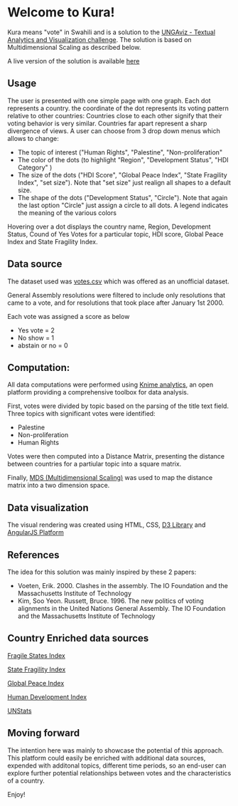 # Welcome to Kura!

Kura means "vote" in Swahili and is a  solution to the [UNGAviz - Textual Analytics and Visualization challenge](https://unite.un.org/ideas/content/ungaviz). The solution is based on Multidimensional Scaling as described below.

A live version of the solution is available [here](https://ddabruneel.github.io/UN-General-Assembly-voting-patterns)

## Usage
The user is presented with one simple page with one graph.
Each dot represents a country. the coordinate of the dot represents its voting pattern relative to other countries: Countries close to each other signify that their voting behavior is very similar. Countries far apart represent a sharp divergence of views.
A user can choose from 3 drop down menus which allows to change:
- The topic of interest ("Human Rights", "Palestine", "Non-proliferation"
- The color of the dots (to highlight "Region", "Development Status", "HDI Category"  )
- The size of the dots ("HDI Score", "Global Peace Index", "State Fragility Index", "set size"). Note that "set size" just realign all shapes to a default size.
- The shape of the dots ("Development Status", "Circle"). Note that again the last option "Circle" just assign a circle to all dots.
A legend indicates the meaning of the various colors

Hovering over a dot displays the country name, Region, Development Status, Cound of Yes Votes for a particular topic, HDI score, Global Peace Index and State Fragility Index.

## Data source
The dataset used was [votes.csv](https://drive.google.com/file/d/0BzCpVV4_zQ2OcmVRTE1PWXJMTkU/view) which was offered as an unofficial dataset.

General Assembly resolutions were filtered to include only resolutions that came to a vote, and for resolutions that took place after January 1st 2000.

Each vote was assigned a score as below
  - Yes vote = 2
  - No show = 1
  - abstain or no = 0

## Computation:

All data computations were performed using [Knime analytics](https://www.knime.org/knime-analytics-platform), an open platform providing a comprehensive toolbox for data analysis.

First, votes were divided by topic based on the parsing of the title text field. Three topics with significant votes were identified:
  - Palestine
  - Non-proliferation
  - Human Rights
  
Votes were then computed into a Distance Matrix, presenting the distance between countries for a partiular topic into a square matrix. 

Finally, [MDS (Multidimensional Scaling)](https://en.wikipedia.org/wiki/Multidimensional_scaling) was used to map the distance matrix into a two dimension space.

## Data visualization

The visual rendering was created using HTML, CSS, [D3 Library](https://d3js.org/) and [AngularJS Platform](https://angularjs.org/)

## References 

The idea for this solution was mainly inspired by these 2 papers:
- Voeten, Erik. 2000. Clashes in the assembly. The IO Foundation and the Massachusetts Institute of Technology
- Kim, Soo Yeon. Russett, Bruce. 1996. The new politics of voting alignments in the United Nations General Assembly. The IO Foundation and the Massachusetts Institute of Technology

## Country Enriched data sources
[Fragile States Index](http://fsi.fundforpeace.org/rankings-2016)

[State Fragility Index](http://www.systemicpeace.org/inscrdata.html)

[Global Peace Index](https://en.wikipedia.org/wiki/Global_Peace_Index)

[Human Development Index](http://hdr.undp.org/en/composite/HDI)

[UNStats](https://unstats.un.org/unsd/methods/m49/m49alpha.htm)

## Moving forward
The intention here was mainly to showcase the potential of this approach. This platform could easily be enriched with additional data sources, expended with additonal topics, different time periods, so an end-user can explore further potential relationships between votes and the characteristics of a country.

Enjoy!




